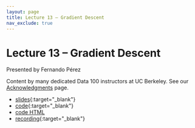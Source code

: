 ```yaml
---
layout: page
title: Lecture 13 – Gradient Descent
nav_exclude: true
---
```


# Lecture 13 – Gradient Descent

Presented by Fernando Pérez

Content by many dedicated Data 100 instructors at UC Berkeley. See our [Acknowledgments](../../acks) page.

- [slides](https://docs.google.com/presentation/d/1fPc0eMb1Y27b-K9Gp-FZlB_JKWV3yuO2j0EZkLAQehE/edit?usp=sharing){:target="_blank"}
- [code](https://data100.datahub.berkeley.edu/hub/user-redirect/git-pull?repo=https%3A%2F%2Fgithub.com%2FDS-100%2Ffa23-student&urlpath=lab%2Ftree%2Ffa23-student%2Flecture%2Flec13%2Flec13.ipynb&branch=main){:target="_blank"}
- [code HTML](../../resources/assets/lectures/lec13/lec13.html)
- [recording](https://youtu.be/5zrKG-s6vW4){:target="_blank"}
